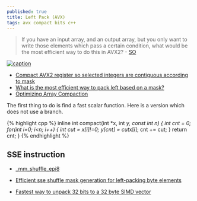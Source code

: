 ```yaml
---
published: true
title: Left Pack (AVX)
tags: avx compact bits c++
---
```

> If you have an input array, and an output array, but you only want to write those elements which pass a certain condition, what would be the most efficient way to do this in AVX2? - [SO](https://stackoverflow.com/questions/36932240/avx2-what-is-the-most-efficient-way-to-pack-left-based-on-a-mask)

[![caption](https://i.stack.imgur.com/YAkXa.png)](https://stackoverflow.com/questions/36932240/avx2-what-is-the-most-efficient-way-to-pack-left-based-on-a-mask)

- [Compact AVX2 register so selected integers are contiguous according to mask](https://stackoverflow.com/questions/25074197/compact-avx2-register-so-selected-integers-are-contiguous-according-to-mask?noredirect=1)
- [What is the most efficient way to pack left based on a mask?](https://stackoverflow.com/questions/36932240/avx2-what-is-the-most-efficient-way-to-pack-left-based-on-a-mask)
- [Optimizing Array Compaction](https://stackoverflow.com/questions/7886628/optimizing-array-compaction)

The first thing to do is find a fast scalar function. Here is a version which does not use a branch.

{% highlight cpp %}
inline int compact(int *x, int *y, const int n) {
    int cnt = 0;
    for(int i=0; i<n; i++) {
        int cut = x[i]!=0;
        y[cnt] = cut*x[i];
        cnt += cut;
    }
    return cnt;
}
{% endhighlight %}

## SSE instruction
- [_mm_shuffle_epi8](https://stackoverflow.com/questions/18708232/fast-compact-register-using-sse)

- [Efficient sse shuffle mask generation for left-packing byte elements](https://stackoverflow.com/questions/45506309/efficient-sse-shuffle-mask-generation-for-left-packing-byte-elements)

- [Fastest way to unpack 32 bits to a 32 byte SIMD vector](https://stackoverflow.com/questions/24225786/fastest-way-to-unpack-32-bits-to-a-32-byte-simd-vector?noredirect=1&lq=1)
